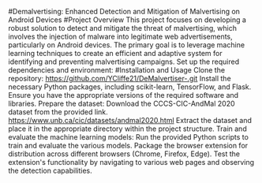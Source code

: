 #Demalvertising: Enhanced Detection and Mitigation of Malvertising on Android Devices
#Project Overview
This project focuses on developing a robust solution to detect and mitigate the threat of malvertising, which involves the injection of malware into legitimate web advertisements, particularly on Android devices. The primary goal is to leverage machine learning techniques to create an efficient and adaptive system for identifying and preventing malvertising campaigns.
Set up the required dependencies and environment:
#Installation and Usage
Clone the repository:
https://github.com/YCliffe21/DeMalvertiser-.git
Install the necessary Python packages, including scikit-learn, TensorFlow, and Flask.
Ensure you have the appropriate versions of the required software and libraries.
Prepare the dataset:
Download the CCCS-CIC-AndMal 2020 dataset from the provided link.
https://www.unb.ca/cic/datasets/andmal2020.html
Extract the dataset and place it in the appropriate directory within the project structure.
Train and evaluate the machine learning models:
Run the provided Python scripts to train and evaluate the various models.
Package the browser extension for distribution across different browsers (Chrome, Firefox, Edge).
Test the extension's functionality by navigating to various web pages and observing the detection capabilities.
